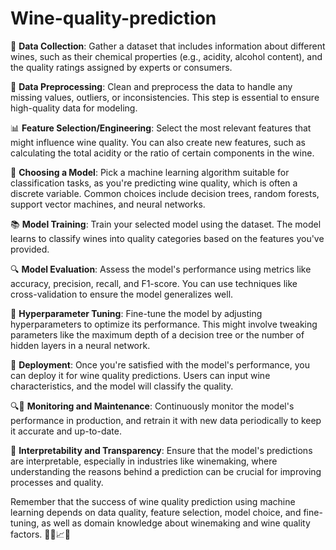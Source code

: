 # Wine-quality-prediction

🍷 **Data Collection**: Gather a dataset that includes information about different wines, such as their chemical properties (e.g., acidity, alcohol content), and the quality ratings assigned by experts or consumers.

🧹 **Data Preprocessing**: Clean and preprocess the data to handle any missing values, outliers, or inconsistencies. This step is essential to ensure high-quality data for modeling.

📊 **Feature Selection/Engineering**: Select the most relevant features that might influence wine quality. You can also create new features, such as calculating the total acidity or the ratio of certain components in the wine.

🤖 **Choosing a Model**: Pick a machine learning algorithm suitable for classification tasks, as you're predicting wine quality, which is often a discrete variable. Common choices include decision trees, random forests, support vector machines, and neural networks.

📚 **Model Training**: Train your selected model using the dataset. The model learns to classify wines into quality categories based on the features you've provided.

🔍 **Model Evaluation**: Assess the model's performance using metrics like accuracy, precision, recall, and F1-score. You can use techniques like cross-validation to ensure the model generalizes well.

🎯 **Hyperparameter Tuning**: Fine-tune the model by adjusting hyperparameters to optimize its performance. This might involve tweaking parameters like the maximum depth of a decision tree or the number of hidden layers in a neural network.

🚀 **Deployment**: Once you're satisfied with the model's performance, you can deploy it for wine quality predictions. Users can input wine characteristics, and the model will classify the quality.

🔍🔄 **Monitoring and Maintenance**: Continuously monitor the model's performance in production, and retrain it with new data periodically to keep it accurate and up-to-date.

📜 **Interpretability and Transparency**: Ensure that the model's predictions are interpretable, especially in industries like winemaking, where understanding the reasons behind a prediction can be crucial for improving processes and quality.

Remember that the success of wine quality prediction using machine learning depends on data quality, feature selection, model choice, and fine-tuning, as well as domain knowledge about winemaking and wine quality factors. 🍇🍷📈🤓

